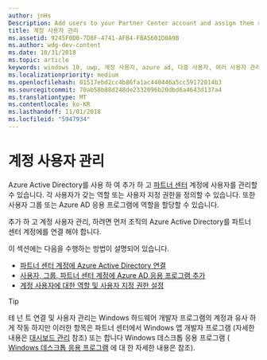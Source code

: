 ```yaml
---
author: jnHs
Description: Add users to your Partner Center account and assign them roles with specific permissions.
title: 계정 사용자 관리
ms.assetid: 9245F0D0-7D8F-4741-AFB4-FBA5601D0A9B
ms.author: wdg-dev-content
ms.date: 10/31/2018
ms.topic: article
keywords: windows 10, uwp, 계정 사용자, azure ad, 다중 사용자, 여러 사용자 관리
ms.localizationpriority: medium
ms.openlocfilehash: 01517ebd2cc4b86fa1ac440446a5cc59172014b3
ms.sourcegitcommit: 70ab58b88d248de2332096b20dbd6a4643d137a4
ms.translationtype: MT
ms.contentlocale: ko-KR
ms.lasthandoff: 11/01/2018
ms.locfileid: "5947934"
---
```

# <a name="manage-account-users"></a>계정 사용자 관리

Azure Active Directory를 사용 하 여 추가 하 고 [파트너 센터](https://partner.microsoft.com/dashboard) 계정에 사용자를 관리할 수 있습니다. 각 사용자가 갖는 역할 또는 사용자 지정 권한을 정의할 수 있습니다. 또한 사용자 그룹 또는 Azure AD 응용 프로그램에 역할을 할당할 수 있습니다.

추가 하 고 계정 사용자 관리, 하려면 먼저 조직의 Azure Active Directory를 파트너 센터 계정에를 연결 해야 합니다. 

이 섹션에는 다음을 수행하는 방법이 설명되어 있습니다.

-   [파트너 센터 계정에 Azure Active Directory 연결](associate-azure-ad-with-dev-center.md)
-   [사용자, 그룹, 파트너 센터 계정에 Azure AD 응용 프로그램 추가](add-users-groups-and-azure-ad-applications.md)
-   [계정 사용자에 대한 역할 및 사용자 지정 권한 설정](set-custom-permissions-for-account-users.md)

> [!TIP]
> 테 넌 트 연결 및 사용자 관리는 Windows 하드웨어 개발자 프로그램의 계정과 유사 하 게 작동 하지만 이러한 항목은 파트너 센터에서 Windows 앱 개발자 프로그램 (자세한 내용은 [대시보드 관리](https://docs.microsoft.com/windows-hardware/drivers/dashboard/dashboard-administration) 참조) 또는 합니다 Windows 데스크톱 응용 프로그램 ( [Windows 데스크톱 응용 프로그램](https://docs.microsoft.com/windows/desktop/appxpkg/windows-desktop-application-program#add-and-manage-account-users) 에 대 한 자세한 내용은 참조).
